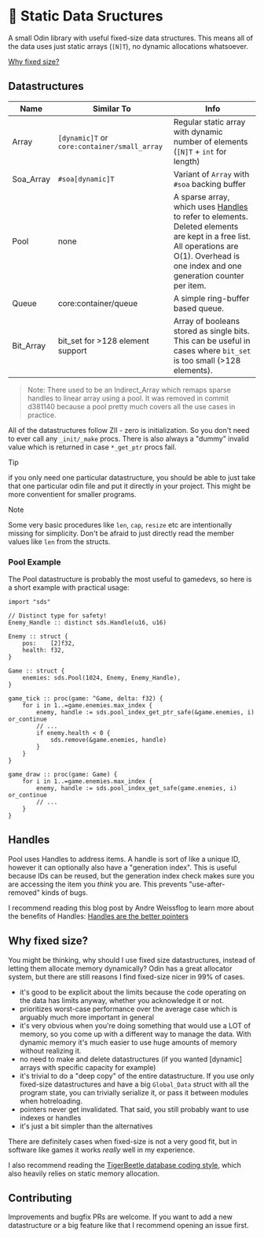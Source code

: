 # 💾 Static Data Sructures
A small Odin library with useful fixed-size data structures. This means all of the data uses just static arrays (`[N]T`), no dynamic allocations whatsoever.

[Why fixed size?](#why-fixed-size)

## Datastructures
Name | Similar To | Info
---- | ---------- | ----
Array | `[dynamic]T` or `core:container/small_array` | Regular static array with dynamic number of elements (`[N]T` + `int` for length)
Soa_Array | `#soa[dynamic]T` | Variant of `Array` with `#soa` backing buffer
Pool | none |  A sparse array, which uses [Handles](#handles) to refer to elements. Deleted elements are kept in a free list. All operations are O(1). Overhead is one index and one generation counter per item.
Queue | core:container/queue | A simple ring-buffer based queue.
Bit_Array | bit_set for >128 element support | Array of booleans stored as single bits. This can be useful in cases where `bit_set` is too small (>128 elements).

> Note: There used to be an Indirect_Array which remaps sparse handles to linear array using a pool. It was removed in commit d381140 because a pool pretty much covers all the use cases in practice.

All of the datastructures follow ZII - zero is initialization. So you don't need to ever call any `_init/_make` procs. There is also always a "dummy" invalid value which is returned in case `*_get_ptr` procs fail.

> [!TIP]
> if you only need one particular datastructure, you should be able to just take that one particular odin file and put it directly in your project. This might be more conventient for smaller programs.

> [!NOTE]
> Some very basic procedures like `len`, `cap`, `resize` etc are intentionally missing for simplicity.
> Don't be afraid to just directly read the member values like `len` from the structs.

### Pool Example
The Pool datastructure is probably the most useful to gamedevs, so here is a short example with practical usage:
```odin
import "sds"

// Distinct type for safety!
Enemy_Handle :: distinct sds.Handle(u16, u16)

Enemy :: struct {
    pos:    [2]f32,
    health: f32,
}

Game :: struct {
    enemies: sds.Pool(1024, Enemy, Enemy_Handle),
}

game_tick :: proc(game: ^Game, delta: f32) {
    for i in 1..=game.enemies.max_index {
        enemy, handle := sds.pool_index_get_ptr_safe(&game.enemies, i) or_continue
        // ...
        if enemy.health < 0 {
            sds.remove(&game.enemies, handle)
        }
    }
}

game_draw :: proc(game: Game) {
    for i in 1..=game.enemies.max_index {
        enemy, handle := sds.pool_index_get_safe(game.enemies, i) or_continue
        // ...
    }
}
```

## Handles
Pool uses Handles to address items. A handle is sort of like a unique ID, however it can optionally also have a "generation index". This is useful because IDs can be reused, but the generation index check makes sure you are accessing the item you _think_ you are. This prevents "use-after-removed" kinds of bugs.

I recommend reading this blog post by Andre Weissflog to learn more about the benefits of Handles: [Handles are the better pointers](https://floooh.github.io/2018/06/17/handles-vs-pointers.html)


## Why fixed size?
You might be thinking, why should I use fixed size datastructures, instead of letting them allocate memory dynamically? Odin has a great allocator system, but there are still reasons I find fixed-size nicer in 99% of cases.

- it's good to be explicit about the limits because the code operating on the data has limits anyway, whether you acknowledge it or not.
- prioritizes worst-case performance over the average case which is arguably much more important in general
- it's very obvious when you're doing something that would use a LOT of memory, so you come up with a different way to manage the data. With dynamic memory it's much easier to use huge amounts of memory without realizing it.
- no need to make and delete datastructures (if you wanted [dynamic] arrays with specific capacity for example)
- it's trivial to do a "deep copy" of the entire datastructure. If you use only fixed-size datastructures and have a big `Global_Data` struct with all the program state, you can trivially serialize it, or pass it between modules when hotreloading.
- pointers never get invalidated. That said, you still probably want to use indexes or handles
- it's just a bit simpler than the alternatives

There are definitely cases when fixed-size is not a very good fit, but in software like games it works _really_ well in my experience.

I also recommend reading the [TigerBeetle database coding style](https://github.com/tigerbeetle/tigerbeetle/blob/main/docs/TIGER_STYLE.md), which also heavily relies on static memory allocation.

## Contributing
Improvements and bugfix PRs are welcome. If you want to add a new datastructure or a big feature like that I recommend opening an issue first.
